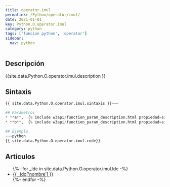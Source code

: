 ```yaml
---
title: operator.imul
permalink: /Python/operator/imul/
date: 2021-01-01
key: Python.O.operator.imul
category: python
tags: ['funcion python', 'operator']
sidebar: 
  nav: python
---
```


## Descripción
{{site.data.Python.O.operator.imul.description }}

## Sintaxis
~~~python
{{ site.data.Python.O.operator.imul.sintaxis }}~~~

## Parámetros
* **a**,  {% include w3api/function_param_description.html propiedad=site.data.Python.O.operator.imul valor="a" %}
* **b**,  {% include w3api/function_param_description.html propiedad=site.data.Python.O.operator.imul valor="b" %}

## Ejemplo
~~~python
{{ site.data.Python.O.operator.imul.code}}
~~~

## Artículos
<ul>
{%- for _ldc in site.data.Python.O.operator.imul.ldc -%}
   <li>
       <a href="{{_ldc['url'] }}">{{ _ldc['nombre'] }}</a>
   </li>
{%- endfor -%}
</ul>
